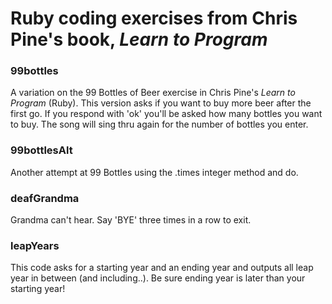 # Ruby coding exercises from Chris Pine's book, *Learn to Program*

### 99bottles
A variation on the 99 Bottles of Beer exercise in Chris Pine's *Learn to Program* (Ruby).
This version asks if you want to buy more beer after the first go. If you respond with 'ok' you'll be asked how many bottles you want to buy. The song will sing thru again for the number of bottles you enter.

### 99bottlesAlt
Another attempt at 99 Bottles using the .times integer method and do.

### deafGrandma
Grandma can't hear. Say 'BYE' three times in a row to exit.

### leapYears
This code asks for a starting year and an ending year and outputs all leap year in between (and including..). Be sure ending year is later than your starting year!
